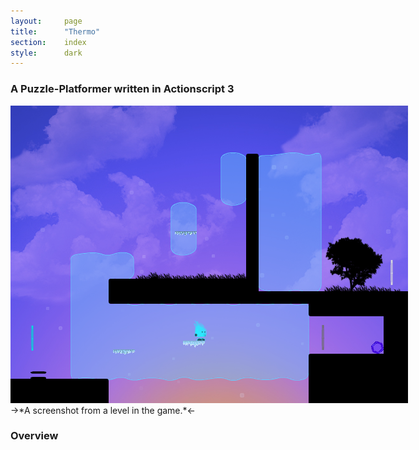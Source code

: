 ```yaml
---
layout:     page
title:      "Thermo"
section:	index
style:		dark
---
```


### A Puzzle-Platformer written in Actionscript 3 ###

<img src="../images/thermo.png" alt="A screenshot from the game" style="max-width:640px;">
->*A screenshot from a level in the game.*<-

### Overview ###
